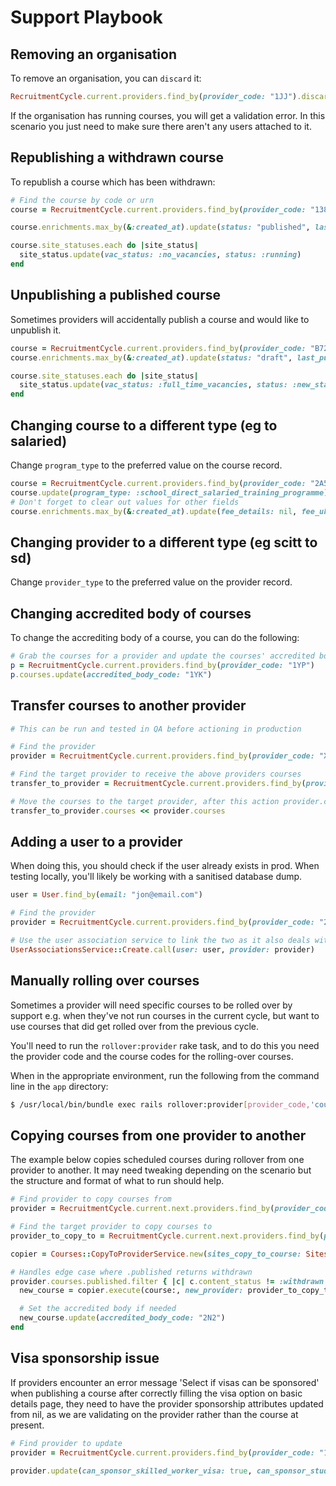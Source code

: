 # Support Playbook

## Removing an organisation

To remove an organisation, you can `discard` it:

```ruby
RecruitmentCycle.current.providers.find_by(provider_code: "1JJ").discard
```

If the organisation has running courses, you will get a validation error. In this scenario you just need to make sure there aren't any users attached to it.

## Republishing a withdrawn course

To republish a course which has been withdrawn:

```ruby
# Find the course by code or urn
course = RecruitmentCycle.current.providers.find_by(provider_code: "138459").courses.find_by(course_code: "3C2F")

course.enrichments.max_by(&:created_at).update(status: "published", last_published_timestamp_utc: Time.now.utc)

course.site_statuses.each do |site_status|
  site_status.update(vac_status: :no_vacancies, status: :running)
end
```

## Unpublishing a published course

Sometimes providers will accidentally publish a course and would like to unpublish it.

```ruby
course = RecruitmentCycle.current.providers.find_by(provider_code: "B72").courses.find_by(course_code: "V1X1")
course.enrichments.max_by(&:created_at).update(status: "draft", last_published_timestamp_utc: nil)

course.site_statuses.each do |site_status|
  site_status.update(vac_status: :full_time_vacancies, status: :new_status, publish: :unpublished)
end
```

## Changing course to a different type (eg to salaried)

Change `program_type` to the preferred value on the course record.

```ruby
course = RecruitmentCycle.current.providers.find_by(provider_code: "2A5").courses.find_by(course_code: "P843")
course.update(program_type: :school_direct_salaried_training_programme)
# Don't forget to clear out values for other fields
course.enrichments.max_by(&:created_at).update(fee_details: nil, fee_uk_eu: nil, fee_international: nil, financial_support: nil)
```

## Changing provider to a different type (eg scitt to sd)

Change `provider_type` to the preferred value on the provider record.

## Changing accredited body of courses

To change the accrediting body of a course, you can do the following:

```ruby
# Grab the courses for a provider and update the courses' accredited body
p = RecruitmentCycle.current.providers.find_by(provider_code: "1YP")
p.courses.update(accredited_body_code: "1YK")
```

## Transfer courses to another provider

```ruby
# This can be run and tested in QA before actioning in production

# Find the provider
provider = RecruitmentCycle.current.providers.find_by(provider_code: "XXX")

# Find the target provider to receive the above providers courses
transfer_to_provider = RecruitmentCycle.current.providers.find_by(provider_code: "YYY")

# Move the courses to the target provider, after this action provider.courses.count = 0
transfer_to_provider.courses << provider.courses
```

## Adding a user to a provider

When doing this, you should check if the user already exists in prod. When testing locally, you'll likely be working with a sanitised database dump.

```ruby
user = User.find_by(email: "jon@email.com")

# Find the provider
provider = RecruitmentCycle.current.providers.find_by(provider_code: "2E1")

# Use the user association service to link the two as it also deals with notifications
UserAssociationsService::Create.call(user: user, provider: provider)
```

## Manually rolling over courses

Sometimes a provider will need specific courses to be rolled over by support e.g. when they've not run courses in the current cycle, but want to use courses that did get rolled over from the previous cycle.

You'll need to run the `rollover:provider` rake task, and to do this you need the provider code and the course codes for the rolling-over courses.

When in the appropriate environment, run the following from the command line in the `app` directory:

```bash
$ /usr/local/bin/bundle exec rails rollover:provider[provider_code,'course_code1 course_code2',true]
```

## Copying courses from one provider to another

The example below copies scheduled courses during rollover from one provider to another. It may need tweaking depending on the scenario but the structure and format of what to run should help.

```ruby
# Find provider to copy courses from
provider = RecruitmentCycle.current.next.providers.find_by(provider_code: "1TZ")

# Find the target provider to copy courses to
provider_to_copy_to = RecruitmentCycle.current.next.providers.find_by(provider_code: "2A6")

copier = Courses::CopyToProviderService.new(sites_copy_to_course: Sites::CopyToCourseService.new, enrichments_copy_to_course: Enrichments::CopyToCourseService.new, force: true)

# Handles edge case where .published returns withdrawn
provider.courses.published.filter { |c| c.content_status != :withdrawn }.each do |course|
  new_course = copier.execute(course:, new_provider: provider_to_copy_to)

  # Set the accredited body if needed
  new_course.update(accredited_body_code: "2N2")
end
```

## Visa sponsorship issue

If providers encounter an error message 'Select if visas can be sponsored' when publishing a course after correctly filling the visa option on basic details page, they need to have the provider sponsorship attributes updated from nil, as we are validating on the provider rather than the course at present.

```ruby
# Find provider to update
provider = RecruitmentCycle.current.providers.find_by(provider_code: "1TZ")

provider.update(can_sponsor_skilled_worker_visa: true, can_sponsor_student_visa: true)
```
